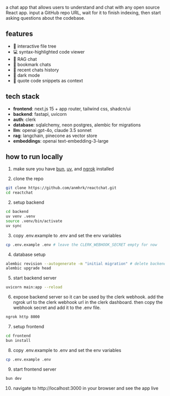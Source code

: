 a chat app that allows users to understand and chat with any open source React app. input a GitHub repo URL, wait for it to finish indexing, then start asking questions about the codebase.

## features

- 📂 interactive file tree
- 💻 syntax-highlighted code viewer
- 💬 RAG chat
- 🔖 bookmark chats
- 🔄 recent chats history
- 🌙 dark mode
- 📝 quote code snippets as context

## tech stack

- **frontend**: next.js 15 + app router, tailwind css, shadcn/ui
- **backend**: fastapi, uvicorn
- **auth**: clerk
- **database**: sqlalchemy, neon postgres, alembic for migrations
- **llm**: openai gpt-4o, claude 3.5 sonnet
- **rag**: langchain, pinecone as vector store
- **embeddings**: openai text-embedding-3-large

## how to run locally

1. make sure you have [bun](https://bun.sh), [uv](https://docs.astral.sh/uv/), and [ngrok](https://ngrok.com/) installed

2. clone the repo

```bash
git clone https://github.com/anmhrk/reactchat.git
cd reactchat
```

2. setup backend

```bash
cd backend
uv venv .venv
source .venv/bin/activate
uv sync
```

3. copy .env.example to .env and set the env variables

```bash
cp .env.example .env # leave the CLERK_WEBHOOK_SECRET empty for now
```

4. database setup

```bash
alembic revision --autogenerate -m "initial migration" # delete backend/db/alembic/versions first
alembic upgrade head
```

5. start backend server

```bash
uvicorn main:app --reload
```

6. expose backend server so it can be used by the clerk webhook. add the ngrok url to the clerk webhook url in the clerk dashboard. then copy the webhook secret and add it to the .env file.

```bash
ngrok http 8000
```

7. setup frontend

```bash
cd frontend
bun install
```

8. copy .env.example to .env and set the env variables

```bash
cp .env.example .env
```

9. start frontend server

```bash
bun dev
```

10. navigate to http://localhost:3000 in your browser and see the app live
